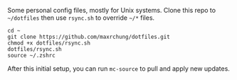 Some personal config files, mostly for Unix systems. Clone this repo to `~/dotfiles` then use `rsync.sh` to override `~/*` files.

```
cd ~
git clone https://github.com/maxrchung/dotfiles.git
chmod +x dotfiles/rsync.sh
dotfiles/rsync.sh
source ~/.zshrc
```

After this initial setup, you can run `mc-source` to pull and apply new updates.